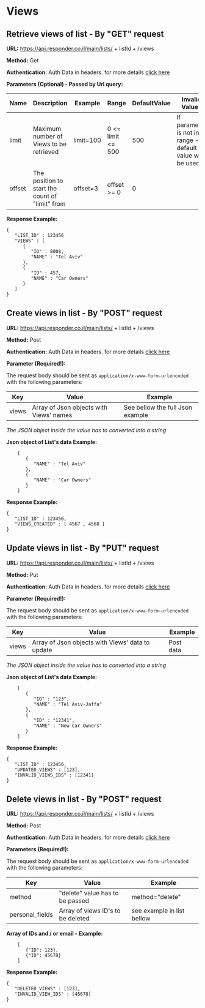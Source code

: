 # Views

## Retrieve views of list - By "GET" request

**URL:** https://api.responder.co.il/main/lists/ + listId + /views

**Method:** Get

**Authentication:** Auth Data in headers. for more details [click here](https://github.com/responder/restapi/tree/master/Authentication/ )

**Parameters (Optional) - Passed by Url query:** 

  | Name     | Description | Example     | Range    | DefaultValue | Invalid Values | NOTE!                             |
  | ---------|-------------|-------------|----------|--------------|----------------|-----------------------------------|
  | limit  | Maximum number of Views to be retrieved | limit=100 | 0 <= limit <= 500     | 500         | If parameter is not in range - default value will be used | 
  | offset | The position to start the count of "limit" from | offset=3 | offset >= 0     | 0         | |   

**Response Example:**

    {
       "LIST_ID" : 123456
       "VIEWS" : [
          {
             "ID" : 8008,
             "NAME" : "Tel Aviv"
          },
          {
             "ID" : 457,
             "NAME" : "Car Owners"
          }
       ]
    }
    
## Create views in list - By "POST" request

**URL:** https://api.responder.co.il/main/lists/ + listId + /views

**Method:** Post

**Authentication:** Auth Data in headers. for more details [click here](https://github.com/responder/restapi/tree/master/Authentication/ )

**Parameter (Required!):**

The request body should be sent as `application/x-www-form-urlencoded` with the following parameters:
  
  | Key     | Value | Example |
  | ---------|-------------|---------|
  | views | Array of Json objects with Views' names | See bellow the full Json example |

*The JSON object inside the value has to converted into a string*

**Json object of List's data Example:**
        
        [
           {
              "NAME" : "Tel Aviv"
           },
           {
              "NAME" : "Car Owners"
           }
        ]

**Response Example:**

    {
       "LIST_ID" : 123456,
       "VIEWS_CREATED" : [ 4567 , 4568 ]
    }
    

## Update views in list - By "PUT" request

**URL:** https://api.responder.co.il/main/lists/ + listId + /views

**Method:** Put

**Authentication:** Auth Data in headers. for more details [click here](https://github.com/responder/restapi/tree/master/Authentication/ )

**Parameter (Required!):**
  
  The request body should be sent as `application/x-www-form-urlencoded` with the following parameters:

  | Key     | Value | Example |
  | ---------|-------------|---------|
  | views | Array of Json objects with Views' data to update | Post data | See bellow the full Json example |

*The JSON object inside the value has to converted into a string*

**Json object of List's data Example:**
        
        [
           {
              "ID" : "123",
              "NAME" : "Tel Aviv-Jaffa"
           },
           {
              "ID" : "12341",
              "NAME" : "New Car Owners"
           }
        ]

**Response Example:**

    {
       "LIST_ID" : 123456,
       "UPDATED_VIEWS" : [123],
       "INVALID_VIEWS_IDS" : [12341]
    }
    

## Delete views in list - By "POST" request

**URL:** https://api.responder.co.il/main/lists/ + listId + /views

**Method:** Post

**Authentication:** Auth Data in headers. for more details [click here](https://github.com/responder/restapi/tree/master/Authentication/ )

**Parameters (Required!):**

The request body should be sent as `application/x-www-form-urlencoded` with the following parameters:

  | Key     | Value | Example     |
  | ---------|-------------|-------------|
  | method | "delete" value has to be passed | method="delete" | 
  | personal_fields  | Array of views ID's to be deleted | see example in list bellow |
  
**Array of IDs and / or email - Example:**
        
        [
           {"ID": 123},
           {"ID": 45678}
        ]

**Response Example:**

    {
       "DELETED_VIEWS" : [123],
       "INVALID_VIEW_IDS" : [45678]
    }